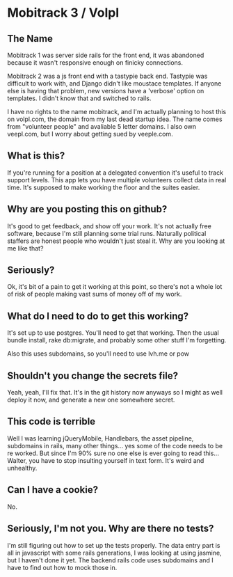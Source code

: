 Mobitrack 3 / Volpl
===================
The Name
--------
Mobitrack 1 was server side rails for the front end, it was abandoned because it wasn't responsive enough on finicky connections.

Mobitrack 2 was a js front end with a tastypie back end.  Tastypie was difficult to work with, and Django didn't like moustace templates. If anyone else is having that problem, new versions have a 'verbose' option on templates.  I didn't know that and switched to rails.

I have no rights to the name mobitrack, and I'm actually planning to host this on volpl.com, the domain from my last dead startup idea. The name comes from "volunteer people" and avaliable 5 letter domains. I also own veepl.com, but I worry about getting sued by veeple.com.

What is this?
-------------
If you're running for a position at a delegated convention it's useful to track support levels.  This app lets you have multiple volunteers collect data in real time.  It's supposed to make working the floor and the suites easier.

Why are you posting this on github? 
-----------------------------------
It's good to get feedback, and show off your work.  It's not actually free software, because I'm still planning some trial runs.  Naturally political staffers are honest people who wouldn't just steal it.  Why are you looking at me like that?

Seriously? 
----------
Ok, it's bit of a pain to get it working at this point, so there's not a whole lot of risk of people making vast sums of money off of my work.

What do I need to do to get this working? 
-----------------------------------------
It's set up to use postgres.  You'll need to get that working. Then the usual bundle install, rake db:migrate, and probably some other stuff I'm forgetting.

Also this uses subdomains, so you'll need to use lvh.me or pow

Shouldn't you change the secrets file?
--------------------------------------
Yeah, yeah, I'll fix that.  It's in the git history now anyways so I might as well deploy it now, and generate a new one somewhere secret.

This code is terrible
---------------------
Well I was learning jQueryMobile, Handlebars, the asset pipeline, subdomains in rails, many other things... yes some of the code needs to be re worked.  But since I'm 90% sure no one else is ever going to read this... Walter, you have to stop insulting yourself in text form.  It's weird and unhealthy.

Can I have a cookie?
--------------------
No.

Seriously, I'm not you.  Why are there no tests?
------------------------------------------------
I'm still figuring out how to set up the tests properly.  The data entry part is all in javascript with some rails generations, I was looking at using jasmine, but I haven't done it yet.  The backend rails code uses subdomains and I have to find out how to mock those in.